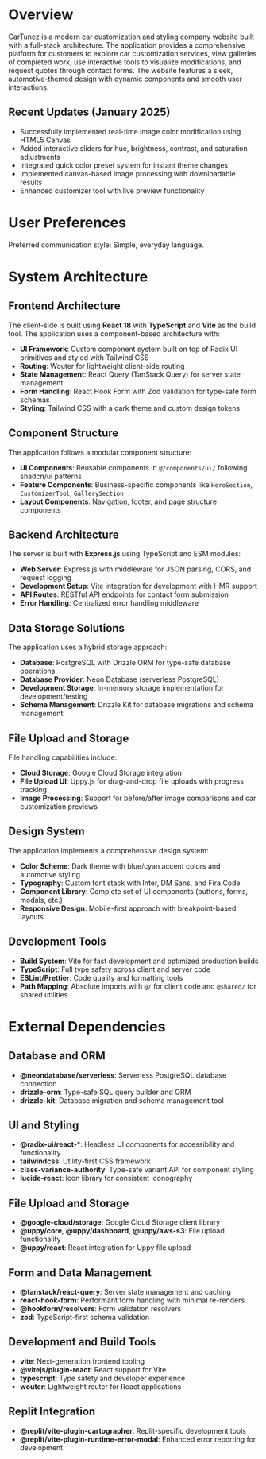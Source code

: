 # Overview

CarTunez is a modern car customization and styling company website built with a full-stack architecture. The application provides a comprehensive platform for customers to explore car customization services, view galleries of completed work, use interactive tools to visualize modifications, and request quotes through contact forms. The website features a sleek, automotive-themed design with dynamic components and smooth user interactions.

## Recent Updates (January 2025)
- Successfully implemented real-time image color modification using HTML5 Canvas
- Added interactive sliders for hue, brightness, contrast, and saturation adjustments
- Integrated quick color preset system for instant theme changes
- Implemented canvas-based image processing with downloadable results
- Enhanced customizer tool with live preview functionality

# User Preferences

Preferred communication style: Simple, everyday language.

# System Architecture

## Frontend Architecture
The client-side is built using **React 18** with **TypeScript** and **Vite** as the build tool. The application uses a component-based architecture with:

- **UI Framework**: Custom component system built on top of Radix UI primitives and styled with Tailwind CSS
- **Routing**: Wouter for lightweight client-side routing
- **State Management**: React Query (TanStack Query) for server state management
- **Form Handling**: React Hook Form with Zod validation for type-safe form schemas
- **Styling**: Tailwind CSS with a dark theme and custom design tokens

## Component Structure
The application follows a modular component structure:
- **UI Components**: Reusable components in `@/components/ui/` following shadcn/ui patterns
- **Feature Components**: Business-specific components like `HeroSection`, `CustomizerTool`, `GallerySection`
- **Layout Components**: Navigation, footer, and page structure components

## Backend Architecture
The server is built with **Express.js** using TypeScript and ESM modules:

- **Web Server**: Express.js with middleware for JSON parsing, CORS, and request logging
- **Development Setup**: Vite integration for development with HMR support
- **API Routes**: RESTful API endpoints for contact form submission
- **Error Handling**: Centralized error handling middleware

## Data Storage Solutions
The application uses a hybrid storage approach:

- **Database**: PostgreSQL with Drizzle ORM for type-safe database operations
- **Database Provider**: Neon Database (serverless PostgreSQL)
- **Development Storage**: In-memory storage implementation for development/testing
- **Schema Management**: Drizzle Kit for database migrations and schema management

## File Upload and Storage
File handling capabilities include:
- **Cloud Storage**: Google Cloud Storage integration
- **File Upload UI**: Uppy.js for drag-and-drop file uploads with progress tracking
- **Image Processing**: Support for before/after image comparisons and car customization previews

## Design System
The application implements a comprehensive design system:
- **Color Scheme**: Dark theme with blue/cyan accent colors and automotive styling
- **Typography**: Custom font stack with Inter, DM Sans, and Fira Code
- **Component Library**: Complete set of UI components (buttons, forms, modals, etc.)
- **Responsive Design**: Mobile-first approach with breakpoint-based layouts

## Development Tools
- **Build System**: Vite for fast development and optimized production builds
- **TypeScript**: Full type safety across client and server code
- **ESLint/Prettier**: Code quality and formatting tools
- **Path Mapping**: Absolute imports with `@/` for client code and `@shared/` for shared utilities

# External Dependencies

## Database and ORM
- **@neondatabase/serverless**: Serverless PostgreSQL database connection
- **drizzle-orm**: Type-safe SQL query builder and ORM
- **drizzle-kit**: Database migration and schema management tool

## UI and Styling
- **@radix-ui/react-***: Headless UI components for accessibility and functionality
- **tailwindcss**: Utility-first CSS framework
- **class-variance-authority**: Type-safe variant API for component styling
- **lucide-react**: Icon library for consistent iconography

## File Upload and Storage
- **@google-cloud/storage**: Google Cloud Storage client library
- **@uppy/core**, **@uppy/dashboard**, **@uppy/aws-s3**: File upload functionality
- **@uppy/react**: React integration for Uppy file upload

## Form and Data Management
- **@tanstack/react-query**: Server state management and caching
- **react-hook-form**: Performant form handling with minimal re-renders
- **@hookform/resolvers**: Form validation resolvers
- **zod**: TypeScript-first schema validation

## Development and Build Tools
- **vite**: Next-generation frontend tooling
- **@vitejs/plugin-react**: React support for Vite
- **typescript**: Type safety and developer experience
- **wouter**: Lightweight router for React applications

## Replit Integration
- **@replit/vite-plugin-cartographer**: Replit-specific development tools
- **@replit/vite-plugin-runtime-error-modal**: Enhanced error reporting for development